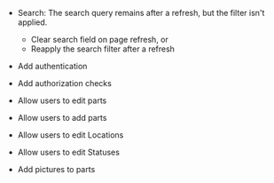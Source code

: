 - Search: The search query remains after a refresh, but the filter isn't applied.
    - Clear search field on page refresh, or
    - Reapply the search filter after a refresh

- Add authentication

- Add authorization checks

- Allow users to edit parts

- Allow users to add parts

- Allow users to edit Locations

- Allow users to edit Statuses

- Add pictures to parts
